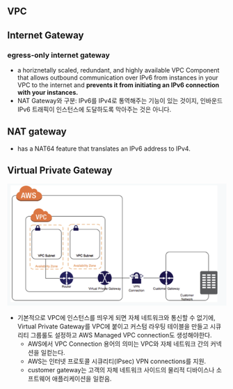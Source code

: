 VPC
---

## Internet Gateway

### egress-only internet gateway
- a horiznetally scaled, redundant, and highly available VPC Component that allows outbound communication over IPv6 from instances in your VPC to the internet and **prevents it from initiating an IPv6 connection with your instances.**
- NAT Gateway와 구분: IPv6를 IPv4로 통역해주는 기능이 있는 것이지, 인바운드 IPv6 트래픽이 인스턴스에 도달하도록 막아주는 것은 아니다.

## NAT gateway
- has a NAT64 feature that translates an IPv6 address to IPv4.

## Virtual Private Gateway
![emr](./images/virtual_private_gateway.png)
- 기본적으로 VPC에 인스턴스를 띄우게 되면 자체 네트워크와 통신할 수 없기에, Virtual Private Gateway를 VPC에 붙이고 커스텀 라우팅 테이블을 만들고 시큐리티 그룹룰도 설정하고 AWS Managed VPC connection도 생성해야한다.
  - AWS에서 VPC Connection 용어의 의미는 VPC와 자체 네트워크 간의 커넥션을 일컫는다.
  - AWS는 인터넷 프로토콜 시큐리티(IPsec) VPN connections를 지원.
  - customer gateway는 고객의 자체 네트워크 사이드의 물리적 디바이스나 소프트웨어 애플리케이션을 일컫음.
  